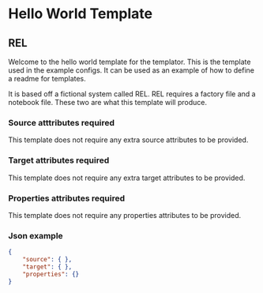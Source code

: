 # Hello World Template
## REL

Welcome to the hello world template for the templator. This is the template used in the example configs. It can be used as an example of how to define a readme for templates.

It is based off a fictional system called REL. REL requires a factory file and a notebook file. These two are what this template will produce.

### Source atttributes required

This template does not require any extra source attributes to be provided.

### Target attributes required

This template does not require any extra target attributes to be provided.

### Properties attributes required

This template does not require any properties attributes to be provided.

### Json example

```json
{
    "source": { }, 
    "target": { },
    "properties": {}
}
```